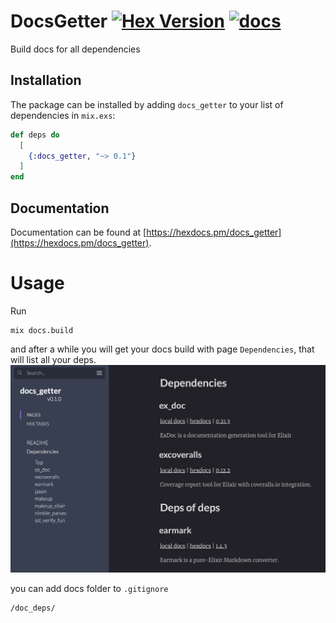 # DocsGetter [![Hex Version](https://img.shields.io/hexpm/v/docs_getter.svg)](https://hex.pm/packages/docs_getter) [![docs](https://img.shields.io/badge/docs-hexpm-blue.svg)](https://hexdocs.pm/docs_getter/)

Build docs for all dependencies

## Installation

The package can be installed
by adding `docs_getter` to your list of dependencies in `mix.exs`:

```elixir
def deps do
  [
    {:docs_getter, "~> 0.1"}
  ]
end
```

## Documentation

Documentation can be found at [https://hexdocs.pm/docs_getter](https://hexdocs.pm/docs_getter).

# Usage

Run
```
mix docs.build
```

and after a while you will get your docs build with page `Dependencies`, that will list all your deps.
![Docs with dependecies page](https://github.com/DanilaMihailov/docs_getter/blob/master/priv/screenshot.png?raw=true)

you can add docs folder to `.gitignore`
```
/doc_deps/
```
